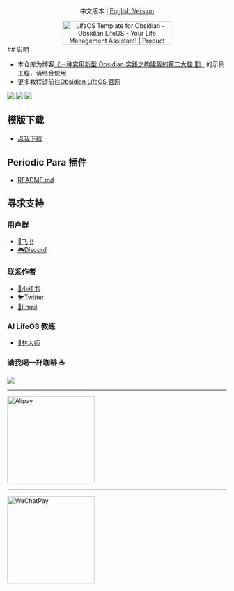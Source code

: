 <p align="center">中文版本  |  <a title="English" href="https://github.com/quanru/obsidian-example-LifeOS/blob/main/README.md">English Version</a></p>

<div align="center">
  <a href="https://www.producthunt.com/posts/lifeos-template-for-obsidian?utm_source=badge-featured&utm_medium=badge&utm_souce=badge-lifeos&#0045;template&#0045;for&#0045;obsidian" target="_blank">
    <img src="https://api.producthunt.com/widgets/embed-image/v1/featured.svg?post_id=441390&theme=light" alt="LifeOS&#0032;Template&#0032;for&#0032;Obsidian - Obsidian&#0032;LifeOS&#0032;&#0045;&#0032;Your&#0032;Life&#0032;Management&#0032;Assistant&#0033; | Product Hunt" style="width: 250px; height: 54px;" width="250" height="54" />
  </a>
</div>
## 说明

- 本仓库为博客[《一种实用新型 Obsidian 实践之构建我的第二大脑 🧠》](https://quanru.github.io/2023/06/18/%E4%B8%80%E7%A7%8D%E5%AE%9E%E7%94%A8%E6%96%B0%E5%9E%8B%20Obsidian%20%E5%AE%9E%E8%B7%B5%E4%B9%8B%E6%9E%84%E5%BB%BA%E6%88%91%E7%9A%84%E7%AC%AC%E4%BA%8C%E5%A4%A7%E8%84%91%20%F0%9F%A7%A0/) 的示例工程，请结合使用
- 更多教程请前往[Obsidian LifeOS 官网](https://obsidian-life-os.netlify.app/zh)

![](https://github.com/quanru/obsidian-periodic-para/blob/main/assets/periodic-para-plugin.png)
![](https://github.com/quanru/obsidian-periodic-para/blob/main/assets/periodic-para-plugin-add-1-en.png)
![](https://github.com/quanru/obsidian-periodic-para/blob/main/assets/periodic-para-plugin-add-2-en.png)

## 模版下载

- [点我下载](https://github.com/quanru/obsidian-example-LifeOS/archive/refs/heads/chinese-version.zip)

## Periodic Para 插件

- [README.md](https://github.com/quanru/obsidian-periodic-para)

## 寻求支持

### 用户群

- [👥飞书](https://applink.feishu.cn/client/chat/chatter/add_by_link?link_token=ba8p19af-4cdf-4c94-8a59-95cea664ea61)
- [🎮Discord](https://discord.gg/HZGanKEkuZ)

### 联系作者

- [📕小红书](https://www.xiaohongshu.com/user/profile/5b06db60f7e8b974ec6ff7fc)
- [🐦Twitter](https://twitter.com/quanruzhuoxiu)
- [📧Email](mailto:quanruzhuoxiu@gmail.com)

### AI LifeOS 教练

- [🤖林大师](https://doubao.com/bot/scE9Z4Ne)

### 请我喝一杯咖啡 ☕️

<a href="https://www.buymeacoffee.com/leyang"><img src="https://img.buymeacoffee.com/button-api/?text=Buy me a coffee&emoji=&slug=leyang&button_colour=40DCA5&font_colour=ffffff&font_family=Cookie&outline_colour=000000&coffee_colour=FFDD00" /></a>

---

<img alt="Alipay" src="https://quanru.github.io/img/alipay-qr.jpg" width="200"/>

---

<img alt="WeChatPay" src="https://quanru.github.io/img/wechat-qr.jpg" width="200"/>
